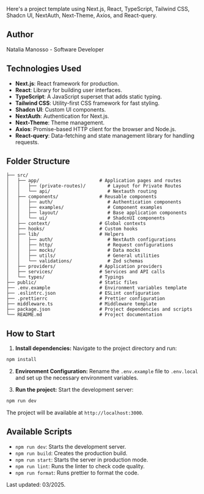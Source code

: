 Here's a project template using Next.js, React, TypeScript, Tailwind CSS, Shadcn UI, NextAuth, Next-Theme, Axios, and React-query.

## Author

Natalia Manosso - Software Developer

## Technologies Used

- **Next.js**: React framework for production.
- **React**: Library for building user interfaces.
- **TypeScript**: A JavaScript superset that adds static typing.
- **Tailwind CSS**: Utility-first CSS framework for fast styling.
- **Shadcn UI**: Custom UI components.
- **NextAuth**: Authentication for Next.js.
- **Next-Theme**: Theme management.
- **Axios**: Promise-based HTTP client for the browser and Node.js.
- **React-query**: Data-fetching and state management library for handling requests.

## Folder Structure

```
├── src/
│   ├── app/                      # Application pages and routes
│   │   ├── (private-routes)/        # Layout for Private Routes
│   │   └── api/                     # Nextauth routing
│   ├── components/               # Reusable components
│   │   ├── auth/                    # Authentication components
│   │   ├── examples/                # Component examples
│   │   ├── layout/                  # Base application components
│   │   └── ui/                      # ShadcnUI components
│   ├── context/                  # Global contexts
│   ├── hooks/                    # Custom hooks
│   ├── lib/                      # Helpers
│   │   ├── auth/                    # NextAuth configurations
│   │   ├── http/                    # Request configurations
│   │   ├── mocks/                   # Data mocks
│   │   ├── utils/                   # General utilities
│   │   └── validations/             # Zod schemas
│   ├── providers/                # Application providers
│   ├── services/                 # Services and API calls
│   └── types/                    # Typings
├── public/                       # Static files
├── .env.example                  # Environment variables template
├── .eslintrc.json                # ESLint configuration
├── .prettierrc                   # Prettier configuration
├── middleware.ts                 # Middleware template
├── package.json                  # Project dependencies and scripts
└── README.md                     # Project documentation
```

## How to Start

1. **Install dependencies:** Navigate to the project directory and run:

```bash
npm install
```

2. **Environment Configuration:** Rename the `.env.example` file to `.env.local` and set up the necessary environment variables.

3. **Run the project:** Start the development server:

```bash
npm run dev
```

The project will be available at `http://localhost:3000`.

## Available Scripts

- `npm run dev`: Starts the development server.
- `npm run build`: Creates the production build.
- `npm run start`: Starts the server in production mode.
- `npm run lint`: Runs the linter to check code quality.
- `npm run format`: Runs prettier to format the code.

Last updated: 03/2025.
